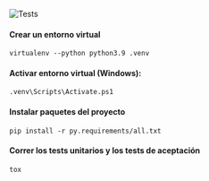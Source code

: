 ![Tests](https://github.com/agustindangelo/ahorcado-tdd/actions/workflows/github-actions.yml/badge.svg)

#### Crear un entorno virtual

```
virtualenv --python python3.9 .venv
```

#### Activar entorno virtual (Windows):

```
.venv\Scripts\Activate.ps1
```

#### Instalar paquetes del proyecto
```
pip install -r py.requirements/all.txt
```

#### Correr los tests unitarios y los tests de aceptación
```tox```
